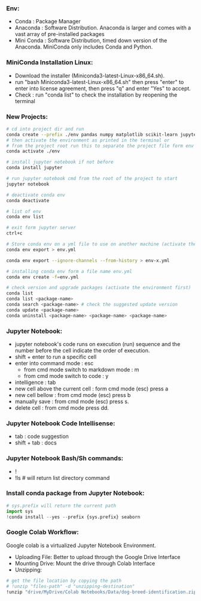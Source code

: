 ### Env:
- Conda : Package Manager
- Anaconda : Software Distribution. Anaconda is larger and comes with a vast array of pre-installed packages
- Mini Conda : Software Distribution, timed down version of the Anaconda. MiniConda only includes Conda and Python.

### MiniConda Installation Linux:
- Download the installer (Miniconda3-latest-Linux-x86_64.sh).
- run "bash Miniconda3-latest-Linux-x86_64.sh" then press "enter" to enter into license agreement, then press "q" and enter "Yes" to accept.
- Check : run "conda list" to check the installation by reopening the terminal
### New Projects:
```sh
# cd into project dir and run
conda create --prefix ./env pandas numpy matplotlib scikit-learn jupyter
# then activate the environment as printed in the terminal or 
# from the project root run this to separate the project file form env file, run pwd for current folder location
conda activate ./env

# install jupyter notebook if not before
conda install jupyter

# run jupyter notebook cmd from the root of the project to start
jupyter notebook

# deactivate conda env
conda deactivate

# list of env
conda env list

# exit form jupyter server
ctrl+c

# Store conda env on a yml file to use on another machine (activate the environment first)
conda env export > env.yml

conda env export --ignore-channels --from-history > env-x.yml

# installing conda env form a file name env.yml
conda env create -f=env.yml

# check version and upgrade packages (activate the environment first)
conda list
conda list <package-name>
conda search <package-name> # check the suggested update version
conda update <package-name>
conda uninstall <package-name> <package-name> <package-name>
```
### Jupyter Notebook:
- jupyter notebook's code runs on execution (run) sequence and the number before the cell indicate the order of execution.
- shift + enter to run a specific cell
- enter into command mode : esc
    - from cmd mode switch to markdown mode : m
    - from cmd mode switch to code : y
- intelligence : tab
- new cell above the current cell : form cmd mode (esc) press a
- new cell bellow : from cmd mode (esc) press b
- manually save : from cmd mode (esc) press s.
- delete cell : from cmd mode press dd.

### Jupyter Notebook Code Intellisense:
- tab : code suggestion
- shift + tab : docs
### Jupyter Notebook Bash/Sh commands:
- !<any command>
- !ls # will return list directory command
### Install conda package from Jupyter Notebook:
```py
# sys.prefix will return the current path
import sys
!conda install --yes --prefix {sys.prefix} seaborn
```
### Google Colab Workflow:
Google colab is a virtualized Jupyter Notebook Environment.
* Uploading File: Better to upload through the Google Drive Interface
* Mounting Drive: Mount the drive through Colab Interface 
* Unzipping:
```sh
# get the file location by copying the path 
# !unzip "files-path" -d "unzipping-destination"
!unzip "drive/MyDrive/Colab Notebooks/Data/dog-breed-identification.zip" -d "drive/MyDrive/Colab Notebooks/Data/model-dog-breed-identification/"
```